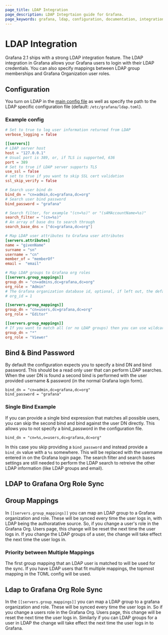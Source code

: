```yaml
---
page_title: LDAP Integration
page_description: LDAP Integrtaion guide for Grafana.
page_keywords: grafana, ldap, configuration, documentation, integration
---
```


# LDAP Integration

Grafana 2.1 ships with a strong LDAP integration feature. The LDAP integration in Grafana allows your
Grafana users to login with their LDAP credentials. You can also specify mappings between LDAP
group memberships and Grafana Organization user roles.

## Configuration
You turn on LDAP in the [main config file](../configuration/#authldap) as well as specify the path to the LDAP
specific configuration file (default: `/etc/grafana/ldap.toml`).

### Example config

```toml
# Set to true to log user information returned from LDAP
verbose_logging = false

[[servers]]
# LDAP server host
host = "127.0.0.1"
# Usual port is 389, or, if TLS is supported, 636
port = 389
# Set to true if LDAP server supports TLS
use_ssl = false
# set to true if you want to skip SSL cert validation
ssl_skip_verify = false

# Search user bind dn
bind_dn = "cn=admin,dc=grafana,dc=org"
# Search user bind password
bind_password = "grafana"

# Search filter, for example "(cn=%s)" or "(sAMAccountName=%s)"
search_filter = "(cn=%s)"
# An array of base dns to search through
search_base_dns = ["dc=grafana,dc=org"]

# Map LDAP user attributes to Grafana user attributes
[servers.attributes]
name = "givenName"
surname = "sn"
username = "cn"
member_of = "memberOf"
email =  "email"

# Map LDAP groups to Grafana org roles
[[servers.group_mappings]]
group_dn = "cn=admins,dc=grafana,dc=org"
org_role = "Admin"
# The Grafana organization database id, optional, if left out, the default org (id 1) will be used
# org_id = 1

[[servers.group_mappings]]
group_dn = "cn=users,dc=grafana,dc=org"
org_role = "Editor"

[[servers.group_mappings]]
# If you want to match all (or no LDAP groups) then you can use wildcard
group_dn = "*"
org_role = "Viewer"
```

## Bind & Bind Password

By default the configuration expects you to specify a bind DN and bind password. This should be a read only user that can perform LDAP searches.
When the user DN is found a second bind is performed with the user provided username & password (in the normal Grafana login form).

```
bind_dn = "cn=admin,dc=grafana,dc=org"
bind_password = "grafana"
```

### Single Bind Example

If you can provide a single bind expression that matches all possible users, you can skip the second bind and bind against the user DN directly.
This allows you to not specify a bind_password in the configuration file.

```
bind_dn = "cn=%s,o=users,dc=grafana,dc=org"
```

In this case you skip providing a `bind_password` and instead provide a `bind_dn` value with a `%s` somewhere. This will be replaced with the username entered in on the Grafana login page.
The search filter and search bases settings are still needed to perform the LDAP search to retreive the other LDAP information (like LDAP groups and email).

## LDAP to Grafana Org Role Sync

## Group Mappings
In `[[servers.group_mappings]]` you can map an LDAP group to a Grafana organization and role. These will be synced every time the user logs in, with LDAP being the authoratative source.
So, if you change a user's role in the Grafana Org. Users page, this change will be reset the next time the user logs in. If you change the LDAP groups of a user, the change will take effect the next time the user logs in.

### Priority between Multiple Mappings
The first group mapping that an LDAP user is matched to will be used for the sync. If you have LDAP users that fit multiple mappings, the topmost mapping in the TOML config will be used.

## Ldap to Grafana Org Role Sync
In the `[[servers.group_mappings]]` you can map a LDAP group to a grafana organization and role. These will be synced every time the user logs in. So
if you change a users role in the Grafana Org. Users page, this change will be reset the next time the user logs in. Similarly if you
can LDAP groups for a user in LDAP the change will take effect the next time the user logs in to Grafana.

